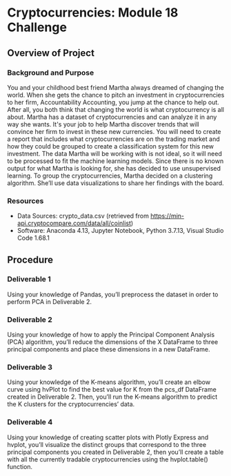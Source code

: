 # Cryptocurrencies: Module 18 Challenge

## Overview of Project

### Background and Purpose

You and your childhood best friend Martha always dreamed of changing the world. When she gets the chance to pitch an investment in cryptocurrencies to her firm, Accountability Accounting, you jump at the chance to help out. After all, you both think that changing the world is what cryptocurrency is all about. Martha has a dataset of cryptocurrencies and can analyze it in any way she wants. It's your job to help Martha discover trends that will convince her firm to invest in these new currencies. You will need to create a report that includes what cryptocurrencies are on the trading market and how they could be grouped to create a classification system for this new investment. The data Martha will be working with is not ideal, so it will need to be processed to fit the machine learning models. Since there is no known output for what Martha is looking for, she has decided to use unsupervised learning. To group the cryptocurrencies, Martha decided on a clustering algorithm. She’ll use data visualizations to share her findings with the board.

### Resources

- Data Sources: crypto_data.csv (retrieved from https://min-api.cryptocompare.com/data/all/coinlist)
- Software: Anaconda 4.13, Jupyter Notebook, Python 3.7.13, Visual Studio Code 1.68.1

## Procedure

### Deliverable 1

Using your knowledge of Pandas, you’ll preprocess the dataset in order to perform PCA in Deliverable 2.

### Deliverable 2

Using your knowledge of how to apply the Principal Component Analysis (PCA) algorithm, you’ll reduce the dimensions of the X DataFrame to three principal components and place these dimensions in a new DataFrame.

### Deliverable 3

Using your knowledge of the K-means algorithm, you’ll create an elbow curve using hvPlot to find the best value for K from the pcs_df DataFrame created in Deliverable 2. Then, you’ll run the K-means algorithm to predict the K clusters for the cryptocurrencies’ data.

### Deliverable 4

Using your knowledge of creating scatter plots with Plotly Express and hvplot, you’ll visualize the distinct groups that correspond to the three principal components you created in Deliverable 2, then you’ll create a table with all the currently tradable cryptocurrencies using the hvplot.table() function.
